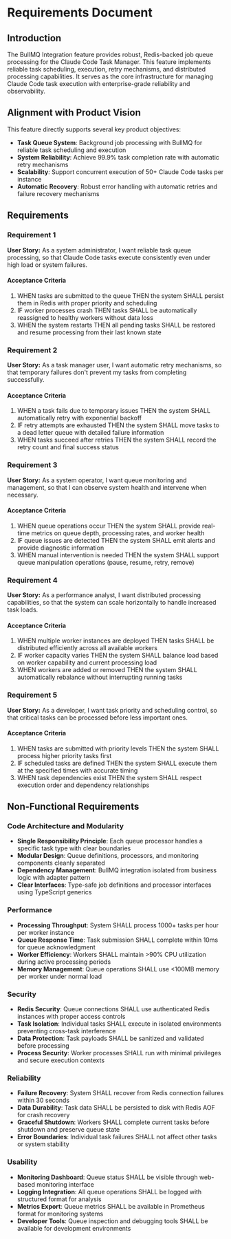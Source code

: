 # Requirements Document

## Introduction

The BullMQ Integration feature provides robust, Redis-backed job queue processing for the Claude Code Task Manager. This feature implements reliable task scheduling, execution, retry mechanisms, and distributed processing capabilities. It serves as the core infrastructure for managing Claude Code task execution with enterprise-grade reliability and observability.

## Alignment with Product Vision

This feature directly supports several key product objectives:
- **Task Queue System**: Background job processing with BullMQ for reliable task scheduling and execution
- **System Reliability**: Achieve 99.9% task completion rate with automatic retry mechanisms
- **Scalability**: Support concurrent execution of 50+ Claude Code tasks per instance
- **Automatic Recovery**: Robust error handling with automatic retries and failure recovery mechanisms

## Requirements

### Requirement 1

**User Story:** As a system administrator, I want reliable task queue processing, so that Claude Code tasks execute consistently even under high load or system failures.

#### Acceptance Criteria

1. WHEN tasks are submitted to the queue THEN the system SHALL persist them in Redis with proper priority and scheduling
2. IF worker processes crash THEN tasks SHALL be automatically reassigned to healthy workers without data loss
3. WHEN the system restarts THEN all pending tasks SHALL be restored and resume processing from their last known state

### Requirement 2

**User Story:** As a task manager user, I want automatic retry mechanisms, so that temporary failures don't prevent my tasks from completing successfully.

#### Acceptance Criteria

1. WHEN a task fails due to temporary issues THEN the system SHALL automatically retry with exponential backoff
2. IF retry attempts are exhausted THEN the system SHALL move tasks to a dead letter queue with detailed failure information
3. WHEN tasks succeed after retries THEN the system SHALL record the retry count and final success status

### Requirement 3

**User Story:** As a system operator, I want queue monitoring and management, so that I can observe system health and intervene when necessary.

#### Acceptance Criteria

1. WHEN queue operations occur THEN the system SHALL provide real-time metrics on queue depth, processing rates, and worker health
2. IF queue issues are detected THEN the system SHALL emit alerts and provide diagnostic information
3. WHEN manual intervention is needed THEN the system SHALL support queue manipulation operations (pause, resume, retry, remove)

### Requirement 4

**User Story:** As a performance analyst, I want distributed processing capabilities, so that the system can scale horizontally to handle increased task loads.

#### Acceptance Criteria

1. WHEN multiple worker instances are deployed THEN tasks SHALL be distributed efficiently across all available workers
2. IF worker capacity varies THEN the system SHALL balance load based on worker capability and current processing load
3. WHEN workers are added or removed THEN the system SHALL automatically rebalance without interrupting running tasks

### Requirement 5

**User Story:** As a developer, I want task priority and scheduling control, so that critical tasks can be processed before less important ones.

#### Acceptance Criteria

1. WHEN tasks are submitted with priority levels THEN the system SHALL process higher priority tasks first
2. IF scheduled tasks are defined THEN the system SHALL execute them at the specified times with accurate timing
3. WHEN task dependencies exist THEN the system SHALL respect execution order and dependency relationships

## Non-Functional Requirements

### Code Architecture and Modularity
- **Single Responsibility Principle**: Each queue processor handles a specific task type with clear boundaries
- **Modular Design**: Queue definitions, processors, and monitoring components cleanly separated
- **Dependency Management**: BullMQ integration isolated from business logic with adapter pattern
- **Clear Interfaces**: Type-safe job definitions and processor interfaces using TypeScript generics

### Performance
- **Processing Throughput**: System SHALL process 1000+ tasks per hour per worker instance
- **Queue Response Time**: Task submission SHALL complete within 10ms for queue acknowledgment
- **Worker Efficiency**: Workers SHALL maintain >90% CPU utilization during active processing periods
- **Memory Management**: Queue operations SHALL use <100MB memory per worker under normal load

### Security
- **Redis Security**: Queue connections SHALL use authenticated Redis instances with proper access controls
- **Task Isolation**: Individual tasks SHALL execute in isolated environments preventing cross-task interference
- **Data Protection**: Task payloads SHALL be sanitized and validated before processing
- **Process Security**: Worker processes SHALL run with minimal privileges and secure execution contexts

### Reliability
- **Failure Recovery**: System SHALL recover from Redis connection failures within 30 seconds
- **Data Durability**: Task data SHALL be persisted to disk with Redis AOF for crash recovery
- **Graceful Shutdown**: Workers SHALL complete current tasks before shutdown and preserve queue state
- **Error Boundaries**: Individual task failures SHALL not affect other tasks or system stability

### Usability
- **Monitoring Dashboard**: Queue status SHALL be visible through web-based monitoring interface
- **Logging Integration**: All queue operations SHALL be logged with structured format for analysis
- **Metrics Export**: Queue metrics SHALL be available in Prometheus format for monitoring systems
- **Developer Tools**: Queue inspection and debugging tools SHALL be available for development environments
